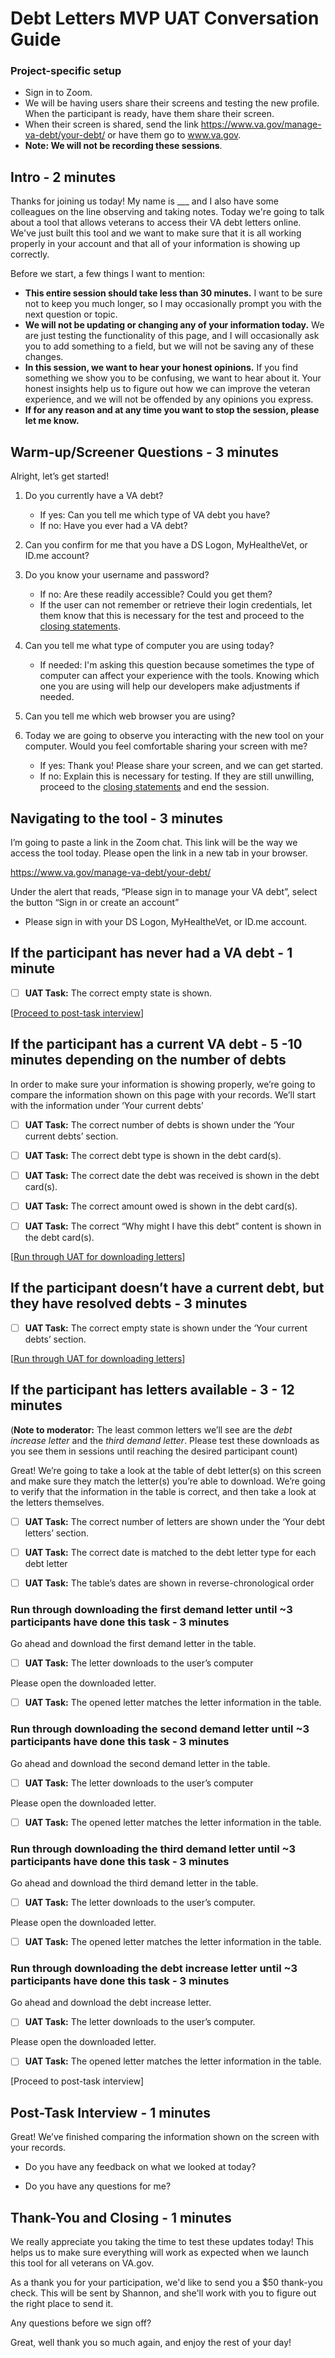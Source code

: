 # Debt Letters MVP UAT Conversation Guide

### Project-specific setup

- Sign in to Zoom.
- We will be having users share their screens and testing the new profile. When the participant is ready, have them share their screen.
- When their screen is shared, send the link https://www.va.gov/manage-va-debt/your-debt/ or have them go to www.va.gov. 
- **Note: We will not be recording these sessions**.


## Intro - 2 minutes

Thanks for joining us today! My name is ___ and I also have some colleagues on the line observing and taking notes. Today we're going to talk about a tool that allows veterans to access their VA debt letters online. We've just built this tool and we want to make sure that it is all working properly in your account and that all of your information is showing up correctly.

Before we start, a few things I want to mention:

- **This entire session should take less than 30 minutes.** I want to be sure not to keep you much longer, so I may occasionally prompt you with the next question or topic.
- **We will not be updating or changing any of your information today.** We are just testing the functionality of this page, and I will occasionally ask you to add something to a field, but we will not be saving any of these changes. 
- **In this session, we want to hear your honest opinions.** If you find something we show you to be confusing, we want to hear about it. Your honest insights help us to figure out how we can improve the veteran experience, and we will not be offended by any opinions you express.
- **If for any reason and at any time you want to stop the session, please let me know.** 

## Warm-up/Screener Questions - 3 minutes

Alright, let’s get started! 

1. Do you currently have a VA debt?
   - If yes: Can you tell me which type of VA debt you have? 
   - If no: Have you ever had a VA debt?

2. Can you confirm for me that you have a DS Logon, MyHealtheVet, or ID.me account? 

3. Do you know your username and password? 
   - If no: Are these readily accessible? Could you get them?
   - If the user can not remember or retrieve their login credentials, let them know that this is necessary for the test and proceed to the [closing statements](https://github.com/department-of-veterans-affairs/va.gov-team/new/master/products/debt-letters-mvp/research/uat-aug20#thank-you-and-closing---1-minutes).

4. Can you tell me what type of computer you are using today? 
   - If needed: I'm asking this question because sometimes the type of computer can affect your experience with the tools. Knowing which one you are using will help our developers make adjustments if needed.

5. Can you tell me which web browser you are using?

6. Today we are going to observe you interacting with the new tool on your computer. Would you feel comfortable sharing your screen with me?
   - If yes: Thank you! Please share your screen, and we can get started.   
   - If no: Explain this is necessary for testing. If they are still unwilling, proceed to the [closing statements](https://github.com/department-of-veterans-affairs/va.gov-team/new/master/products/debt-letters-mvp/research/uat-aug20#thank-you-and-closing---1-minutes) and end the session.

## Navigating to the tool - 3 minutes 

I’m going to paste a link in the Zoom chat. This link will be the way we access the tool today. Please open the link in a new tab in your browser. 

https://www.va.gov/manage-va-debt/your-debt/

Under the alert that reads, “Please sign in to manage your VA debt”, select the button “Sign in or create an account” 
- Please sign in with your DS Logon, MyHealtheVet, or ID.me account. 

## If the participant has never had a VA debt - 1 minute
 - [ ] **UAT Task:** The correct empty state is shown.

[[Proceed to post-task interview](https://github.com/department-of-veterans-affairs/va.gov-team/new/master/products/debt-letters-mvp/research/uat-aug20#post-task-interview---1-minutes)] 

## If the participant has a current VA debt - 5 -10 minutes depending on the number of debts

In order to make sure your information is showing properly, we’re going to compare the information shown on this page with your records. We’ll start with the information under ‘Your current debts’

 - [ ] **UAT Task:** The correct number of debts is shown under the ‘Your current debts’ section.

 - [ ] **UAT Task:** The correct debt type is shown in the debt card(s).
 
 - [ ] **UAT Task:** The correct date the debt was received is shown in the debt card(s). 

 - [ ] **UAT Task:** The correct amount owed is shown in the debt card(s).

 - [ ] **UAT Task:** The correct “Why might I have this debt” content is shown in the debt card(s).

[[Run through UAT for downloading letters](https://github.com/department-of-veterans-affairs/va.gov-team/new/master/products/debt-letters-mvp/research/uat-aug20#if-the-participant-has-letters-available---3---12-minutes)]

## If the participant doesn’t have a current debt, but they have resolved debts - 3 minutes

 - [ ] **UAT Task:** The correct empty state is shown under the ‘Your current debts’ section.

[[Run through UAT for downloading letters](https://github.com/department-of-veterans-affairs/va.gov-team/new/master/products/debt-letters-mvp/research/uat-aug20#if-the-participant-has-letters-available---3---12-minutes)]

## If the participant has letters available - 3 - 12 minutes

(**Note to moderator:** The least common letters we’ll see are the _debt increase letter_ and the _third demand letter_. Please test these downloads as you see them in sessions until reaching the desired participant count)

Great! We’re going to take a look at the table of debt letter(s) on this screen and make sure they match the letter(s) you’re able to download. We’re going to verify that the information in the table is correct, and then take a look at the letters themselves. 

 - [ ] **UAT Task:** The correct number of letters are shown under the ‘Your debt letters’ section.
 
 - [ ] **UAT Task:** The correct date is matched to the debt letter type for each debt letter

 - [ ] **UAT Task:** The table’s dates are shown in reverse-chronological order

### Run through downloading the first demand letter until ~3 participants have done this task - 3 minutes

Go ahead and download the first demand letter in the table. 

 - [ ] **UAT Task:** The letter downloads to the user’s computer

Please open the downloaded letter. 

 - [ ] **UAT Task:** The opened letter matches the letter information in the table.

### Run through downloading the second demand letter until ~3 participants have done this task - 3 minutes

Go ahead and download the second demand letter in the table. 

 - [ ] **UAT Task:** The letter downloads to the user’s computer

Please open the downloaded letter.

 - [ ] **UAT Task:** The opened letter matches the letter information in the table.

### Run through downloading the third demand letter until ~3 participants have done this task - 3 minutes

Go ahead and download the third demand letter in the table. 

 - [ ] **UAT Task:** The letter downloads to the user’s computer.

Please open the downloaded letter. 

 - [ ] **UAT Task:** The opened letter matches the letter information in the table.

### Run through downloading the debt increase letter until ~3 participants have done this task - 3 minutes

Go ahead and download the debt increase letter.

 - [ ] **UAT Task:** The letter downloads to the user’s computer. 

Please open the downloaded letter. 

- [ ] **UAT Task:** The opened letter matches the letter information in the table.

[Proceed to post-task interview] 

## Post-Task Interview - 1 minutes

Great! We’ve finished comparing the information shown on the screen with your records. 
 
- Do you have any feedback on what we looked at today?

- Do you have any questions for me?

## Thank-You and Closing - 1 minutes

We really appreciate you taking the time to test these updates today! This helps us to make sure everything will work as expected when we launch this tool for all veterans on VA.gov.

As a thank you for your participation, we'd like to send you a $50 thank-you check. This will be sent by Shannon, and she'll work with you to figure out the right place to send it.

Any questions before we sign off?

Great, well thank you so much again, and enjoy the rest of your day!
 
